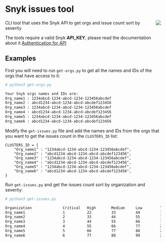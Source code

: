 # Snyk issues tool

<img align="right" src="https://snyk.io/style/asset/logo/snyk-print.svg">

CLI tool that uses the Snyk API to get orgs and issue count sort by severity

The tools require a valid Snyk **API_KEY**, please read the documentation about it [Authentication for API](https://docs.snyk.io/snyk-api-info/authentication-for-api)

## Examples

First you will need to run ```get-orgs.py``` to get all the names and IDs of the orgs that have access to it:
``` bash
# python3 get-orgs.py

Your Snyk orgs names and IDs are:
Org_name1 : 1234abcd-1234-abcd-1234-123456abcdef
Org_name2 : abcd1234-abcd-1234-abcd-abcdef123456
Org_name3 : 1234abcd-1234-abcd-1234-123456abcdef
Org_name4 : abcd1234-abcd-1234-abcd-abcdef123456
Org_name5 : 1234abcd-1234-abcd-1234-123456abcdef
Org_name6 : abcd1234-abcd-1234-abcd-abcdef123456
```


Modify the ```get-issues.py``` file and add the names and IDs from the orgs that you want to get the issues count in the ```CLUSTERS_ID``` list:
```
CLUSTERS_ID = {
    "Org_name1" : "1234abcd-1234-abcd-1234-123456abcdef",
    "Org_name2" : "abcd1234-abcd-1234-abcd-abcdef123456",
    "Org_name3" : "1234abcd-1234-abcd-1234-123456abcdef",
    "Org_name4" : "abcd1234-abcd-1234-abcd-abcdef123456",
    "Org_name5" : "1234abcd-1234-abcd-1234-123456abcdef",
    "Org_name6" : "abcd1234-abcd-1234-abcd-abcdef123456",
}
```

Run ```get-issues.py``` and get the issues count sort by organization and severity:
``` bash
# python3 get-issues.py

Organization              Critical   High       Medium     Low        Total     
Org_name1                 1          22         33         44         100
Org_name2                 2          33         44         55         134
Org_name3                 3          44         55         66         168
Org_name4                 4          55         66         77         202
Org_name5                 5          66         77         88         236
Org_name6                 6          77         88         99         270
```


